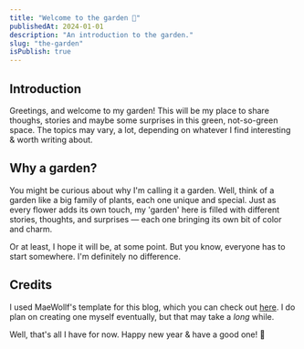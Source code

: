 ```yaml
---
title: "Welcome to the garden 🌱"
publishedAt: 2024-01-01
description: "An introduction to the garden."
slug: "the-garden"
isPublish: true
---
```


## Introduction
Greetings, and welcome to my garden! This will be my place to share thoughs, stories and maybe some surprises in this green, not-so-green space. The topics may vary, a lot, depending on whatever I find interesting & worth writing about.

## Why a garden?
You might be curious about why I'm calling it a garden. Well, think of a garden like a big family of plants, each one unique and special. Just as every flower adds its own touch, my 'garden' here is filled with different stories, thoughts, and surprises — each one bringing its own bit of color and charm. 

Or at least, I hope it will be, at some point. But you know, everyone has to start somewhere. I'm definitely no difference.

## Credits
I used MaeWollf's template for this blog, which you can check out [here]. I do plan on creating one myself eventually, but that may take a _long_ while.

Well, that's all I have for now. Happy new year & have a good one! 💙

[here]: https://github.com/MaeWolff/astro-portfolio-template